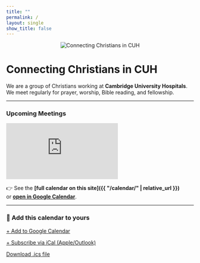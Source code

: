 ```yaml
---
title: ""
permalink: /
layout: single
show_title: false
---
```


<p align="center">
  <img src="{{ '/assets/images/ccicuhlogo.svg' | relative_url }}" 
       alt="Connecting Christians in CUH" 
       style="max-height:120px; width:auto;">
</p>

# Connecting Christians in CUH

We are a group of Christians working at **Cambridge University Hospitals**.  
We meet regularly for prayer, worship, Bible reading, and fellowship.  

---

### Upcoming Meetings 

<div class="calendar-preview">
  <iframe
    src="https://calendar.google.com/calendar/embed?src=cuhchristians%40gmail.com&ctz=Europe%2FLondon&mode=AGENDA&showTitle=0&showDate=0&showNav=0&showTz=0&maxResults=3"
    style="border:0"
    frameborder="0"
    scrolling="no">
  </iframe>
</div>

👉 See the **[full calendar on this site]({{ "/calendar/" | relative_url }})**  
or **[open in Google Calendar](https://calendar.google.com/calendar/r?cid=cuhchristians@gmail.com)**.  

---

### 📅 Add this calendar to yours

<p class="buttons">
  <a class="btn btn--primary"
     href="https://calendar.google.com/calendar/r?cid=cuhchristians@gmail.com"
     target="_blank" rel="noopener">
    + Add to Google Calendar
  </a>

  <a class="btn"
     href="webcal://calendar.google.com/calendar/ical/cuhchristians%40gmail.com/public/basic.ics">
    + Subscribe via iCal (Apple/Outlook)
  </a>

  <a class="btn btn--info"
     href="https://calendar.google.com/calendar/ical/cuhchristians%40gmail.com/public/basic.ics">
    Download .ics file
  </a>
</p>
